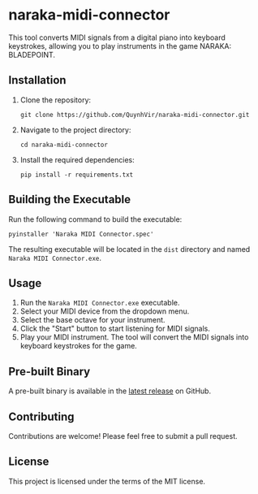 # naraka-midi-connector

This tool converts MIDI signals from a digital piano into keyboard keystrokes, allowing you to play instruments in the game NARAKA: BLADEPOINT.

## Installation

1. Clone the repository:
    ```
    git clone https://github.com/QuynhVir/naraka-midi-connector.git
    ```
2. Navigate to the project directory:
    ```
    cd naraka-midi-connector
    ```
3. Install the required dependencies:
    ```
    pip install -r requirements.txt
    ```

## Building the Executable

Run the following command to build the executable:
```
pyinstaller 'Naraka MIDI Connector.spec'
```

The resulting executable will be located in the `dist` directory and named `Naraka MIDI Connector.exe`.

## Usage

1. Run the `Naraka MIDI Connector.exe` executable.
2. Select your MIDI device from the dropdown menu.
3. Select the base octave for your instrument.
4. Click the "Start" button to start listening for MIDI signals.
5. Play your MIDI instrument. The tool will convert the MIDI signals into keyboard keystrokes for the game.

## Pre-built Binary

A pre-built binary is available in the [latest release](https://github.com/QuynhVir/naraka-midi-connector/releases/latest) on GitHub.

## Contributing

Contributions are welcome! Please feel free to submit a pull request.

## License

This project is licensed under the terms of the MIT license.
